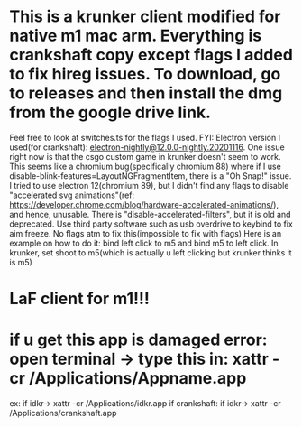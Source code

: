 # This is a krunker client modified for native m1 mac arm. Everything is crankshaft copy except flags I added to fix hireg issues. To download, go to releases and then install the dmg from the google drive link. 
 Feel free to look at switches.ts for the flags I used. 
 FYI: Electron version I used(for crankshaft): electron-nightly@12.0.0-nightly.20201116. 
 One issue right now is that the csgo custom game in krunker doesn't seem to work. This seems like a chromium bug(specifically chromium 88) where if I use disable-blink-features=LayoutNGFragmentItem, there is a "Oh Snap!" issue. 
 I tried to use electron 12(chromium 89), but I didn't find any flags to disable "accelerated svg animations"(ref: https://developer.chrome.com/blog/hardware-accelerated-animations/), and hence, unusable. There is "disable-accelerated-filters", but it is old and deprecated. 
Use third party software such as usb overdrive to keybind to fix aim freeze. No flags atm to fix this(impossible to fix with flags)
Here is an example on how to do it: bind left click to m5 and bind m5 to left click. In krunker, set shoot to m5(which is actually u left clicking but krunker thinks it is m5)

# LaF client for m1!!!

# if u get this app is damaged error: open terminal -> type this in: xattr -cr /Applications/Appname.app
ex: if idkr-> xattr -cr /Applications/idkr.app
if crankshaft: if idkr-> xattr -cr /Applications/crankshaft.app

